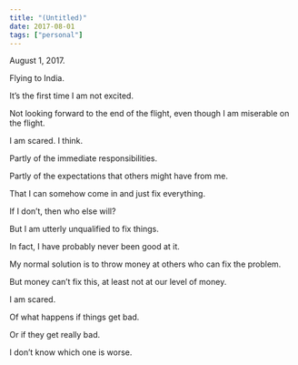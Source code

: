```yaml
---
title: "(Untitled)"
date: 2017-08-01
tags: ["personal"]
---
```


August 1, 2017.

Flying to India.

It’s the first time I am not excited.

Not looking forward to the end of the flight, even though I am miserable on the flight.

I am scared. I think.

Partly of the immediate responsibilities.

Partly of the expectations that others might have from me.

That I can somehow come in and just fix everything.

If I don’t, then who else will?

But I am utterly unqualified to fix things.

In fact, I have probably never been good at it.

My normal solution is to throw money at others who can fix the problem.

But money can’t fix this, at least not at our level of money.

I am scared.

Of what happens if things get bad.

Or if they get really bad.

I don’t know which one is worse.
